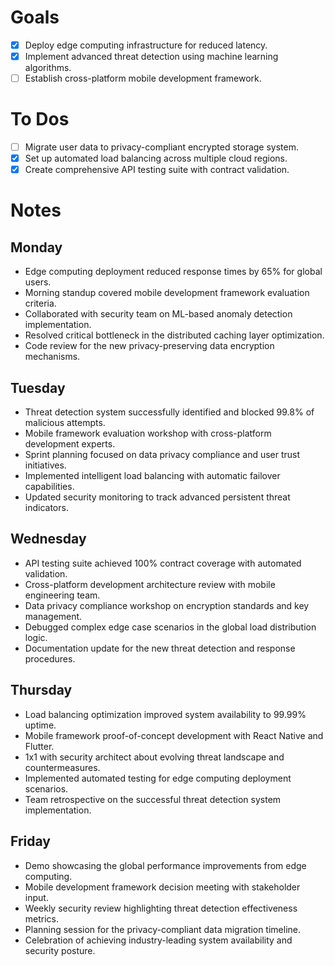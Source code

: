 # Goals
- [x] Deploy edge computing infrastructure for reduced latency.
- [x] Implement advanced threat detection using machine learning algorithms.
- [ ] Establish cross-platform mobile development framework.
# To Dos
- [ ] Migrate user data to privacy-compliant encrypted storage system.
- [x] Set up automated load balancing across multiple cloud regions.
- [x] Create comprehensive API testing suite with contract validation.
# Notes
## Monday
- Edge computing deployment reduced response times by 65% for global users.
- Morning standup covered mobile development framework evaluation criteria.
- Collaborated with security team on ML-based anomaly detection implementation.
- Resolved critical bottleneck in the distributed caching layer optimization.
- Code review for the new privacy-preserving data encryption mechanisms.
## Tuesday
- Threat detection system successfully identified and blocked 99.8% of malicious attempts.
- Mobile framework evaluation workshop with cross-platform development experts.
- Sprint planning focused on data privacy compliance and user trust initiatives.
- Implemented intelligent load balancing with automatic failover capabilities.
- Updated security monitoring to track advanced persistent threat indicators.
## Wednesday
- API testing suite achieved 100% contract coverage with automated validation.
- Cross-platform development architecture review with mobile engineering team.
- Data privacy compliance workshop on encryption standards and key management.
- Debugged complex edge case scenarios in the global load distribution logic.
- Documentation update for the new threat detection and response procedures.
## Thursday
- Load balancing optimization improved system availability to 99.99% uptime.
- Mobile framework proof-of-concept development with React Native and Flutter.
- 1x1 with security architect about evolving threat landscape and countermeasures.
- Implemented automated testing for edge computing deployment scenarios.
- Team retrospective on the successful threat detection system implementation.
## Friday
- Demo showcasing the global performance improvements from edge computing.
- Mobile development framework decision meeting with stakeholder input.
- Weekly security review highlighting threat detection effectiveness metrics.
- Planning session for the privacy-compliant data migration timeline.
- Celebration of achieving industry-leading system availability and security posture.